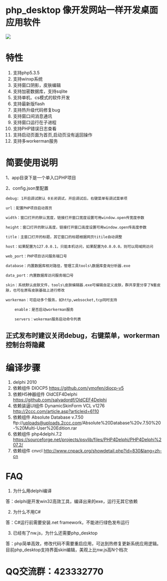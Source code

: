 # php_desktop  像开发网站一样开发桌面应用软件
 ![](res/php_desktop.jpg)
# 特性

1. 支持php5.3.5
2. 支持winxp系统
3. 支持窗口阴影，皮肤编辑
4. 支持加密数据库，支持sqlite
5. 支持单机、cs模式的软件开发
6. 支持最新版flash
7. 支持热升级代码修复bug
8. 支持窗口间消息通讯
9. 支持窗口运行在子进程
10. 支持PHP错误日志查看
11. 支持启动页面为首页,启动页没有返回操作
12. 支持多workerman服务

# 简要使用说明

1、app目录下是一个单入口PHP项目

2、config.json里配置

    debug: 1开启调试默认 0关闭调试，开启调试后，右键菜单有调试菜单项
    
    url：配置PHP项目启动首页
    
    width：窗口打开的默认宽度，链接打开窗口宽度设置可用window.open传宽度参数
    
    height：窗口打开的默认高度，链接打开窗口高度设置可用window.open传高度参数
    
    title：主窗口打开的标题，其它窗口的标题根据网页titile自动调整
    
    host：如果配置为127.0.0.1，只能本机访问，如果配置为0.0.0.0，则可以局域网访问
    
    web_port：PHP项目访问服务端口号
    
    database：内置数据库相对路径，管理工具tools\数据库查询分析器.exe
    
    data_port：内置数据库访问服务端口号
    
    skin：系统默认皮肤文件，tools\皮肤编辑器.exe可编辑自定义皮肤，群共享里分享了N套皮肤，也可在原有皮肤基础上进行修改
       
    workerman：可启动多个服务，如http,websocket,tcp同时支持
    
        enable：是否启动workerman服务
        
        servers：wokerman服务启动命令列表
        
## 正式发布时建议关闭debug，右键菜单，workerman控制台将隐藏


# 编译步骤
1. delphi 2010
2. 依赖组件 DIOCP5   https://github.com/ymofen/diocp-v5
3. 依赖H5神器组件 OldCEF4Delphi https://github.com/salvadordf/OldCEF4Delphi
4. 依赖装逼UI组件 DynamicSkinForm VCL v1276 http://2ccc.com/article.asp?articleid=6110
5. 依赖组件 Absolute Database v.7.50  ftp://uploads@uploads.2ccc.com/Absolute%20Database%20v.7.50%20-%20Multi-User%20Edition.rar
6. 依赖组件 php4delphi.7.2   https://sourceforge.net/projects/psvlib/files/PHP4Delphi/PHP4Delphi%207.2/
7. 依赖组件 cnvcl  http://www.cnpack.org/showdetail.php?id=830&lang=zh-cn

# FAQ

1. 为什么用delphi编译

答：delphi是开发win32高效工具，编译出来的exe，运行无其它依赖

2. 为什么不用C#

答：C#运行前需要安装.net framework，不能进行绿色发布运行

3. 已经有了nw.js，为什么还需要php_desktop

答：php简单高效，修改代码不需要重启应用，可达到热修复更新系统应用逻辑。目前php_desktop支持界面skin编辑，美观上比nw.js高N个档次

# QQ交流群：423332770
